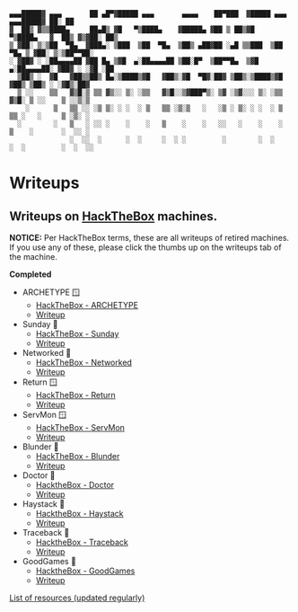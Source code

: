 ```ascii
▄▄▄█████▓ ▄▄▄       ██ ▄█▀▓█████ ▄▄▄       ▄▄▄▄    ██▀███  ▓█████ ▄▄▄     ▄▄▄█████▓ ██░ ██ 
▓  ██▒ ▓▒▒████▄     ██▄█▒ ▓█   ▀▒████▄    ▓█████▄ ▓██ ▒ ██▒▓█   ▀▒████▄   ▓  ██▒ ▓▒▓██░ ██▒
▒ ▓██░ ▒░▒██  ▀█▄  ▓███▄░ ▒███  ▒██  ▀█▄  ▒██▒ ▄██▓██ ░▄█ ▒▒███  ▒██  ▀█▄ ▒ ▓██░ ▒░▒██▀▀██░
░ ▓██▓ ░ ░██▄▄▄▄██ ▓██ █▄ ▒▓█  ▄░██▄▄▄▄██ ▒██░█▀  ▒██▀▀█▄  ▒▓█  ▄░██▄▄▄▄██░ ▓██▓ ░ ░▓█ ░██ 
  ▒██▒ ░  ▓█   ▓██▒▒██▒ █▄░▒████▒▓█   ▓██▒░▓█  ▀█▓░██▓ ▒██▒░▒████▒▓█   ▓██▒ ▒██▒ ░ ░▓█▒░██▓
  ▒ ░░    ▒▒   ▓▒█░▒ ▒▒ ▓▒░░ ▒░ ░▒▒   ▓▒█░░▒▓███▀▒░ ▒▓ ░▒▓░░░ ▒░ ░▒▒   ▓▒█░ ▒ ░░    ▒ ░░▒░▒
    ░      ▒   ▒▒ ░░ ░▒ ▒░ ░ ░  ░ ▒   ▒▒ ░▒░▒   ░   ░▒ ░ ▒░ ░ ░  ░ ▒   ▒▒ ░   ░     ▒ ░▒░ ░
  ░        ░   ▒   ░ ░░ ░    ░    ░   ▒    ░    ░   ░░   ░    ░    ░   ▒    ░       ░  ░░ ░
               ░  ░░  ░      ░  ░     ░  ░ ░         ░        ░  ░     ░  ░         ░  ░  ░░                
```
# Writeups
## Writeups on [HackTheBox](http://www.hackthebox.eu) machines.

__NOTICE:__ Per HackTheBox terms, these are all writeups of retired machines. If you use any of these, please click the thumbs up on the writeups tab of the machine.

**Completed**
* ARCHETYPE 🪟
  * [HackTheBox - ARCHETYPE](https://app.hackthebox.eu/machines/287)
  * [Writeup](https://github.com/Take-A-Breath/CTF-Writeups/blob/main/Archetype/ArchetypeWriteUp.md)
* Sunday 🐧
  * [HackTheBox - Sunday](https://app.hackthebox.eu/machines/136)
  * [Writeup](https://github.com/Take-A-Breath/CTF-Writeups/blob/main/Sunday/HtB_SundayWriteup.md)
* Networked 🐧
  * [HackTheBox - Networked](https://app.hackthebox.eu/machines/Networked)
  * [Writeup](https://github.com/Take-A-Breath/CTF-Writeups/blob/main/Networked/NetworkedWriteup.md)
* Return 🪟
  * [HackTheBox - Return](https://app.hackthebox.eu/machines/Return)
  * [Writeup](https://github.com/Take-A-Breath/CTF-Writeups/blob/main/Return/ReturnWriteUp.md)
* ServMon 🪟
  * [HackTheBox - ServMon](https://app.hackthebox.eu/machines/ServMon)
  * [Writeup](https://github.com/Take-A-Breath/CTF-Writeups/blob/main/ServMon/writeup.md)
* Blunder 🐧
  * [HackTheBox - Blunder](https://app.hackthebox.eu/machines/Blunder)
  * [Writeup](https://github.com/Take-A-Breath/HackTheBox/blob/main/Blunder/writeup.md)
* Doctor 🐧
  * [HacktheBox - Doctor](https://app.hackthebox.eu/machines/Doctor)
  * [Writeup](https://github.com/Take-A-Breath/HackTheBox/blob/main/Doctor/writeup.md)
* Haystack 🐧
  * [HacktheBox - Haystack](https://app.hackthebox.com/machines/Haystack)
  * [Writeup](https://github.com/Take-A-Breath/HackTheBox/blob/main/Haystack/writeup.md)
* Traceback 🐧
  * [HacktheBox - Traceback](https://app.hackthebox.com/machines/233)
  * [Writeup](https://github.com/Take-A-Breath/HackTheBox/blob/main/Traceback/writeup.md)
* GoodGames 🐧
  * [HacktheBox - GoodGames](https://app.hackthebox.com/machines/GoodGames)
  * [Writeup](https://github.com/Take-A-Breath/HackTheBox/blob/main/GoodGames/writeup.md)

[List of resources (updated regularly)](https://github.com/Take-A-Breath/CTF-Writeups/blob/main/resources.md)
